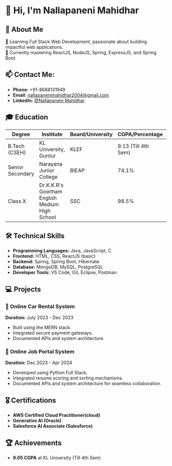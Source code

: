 # 👋 Hi, I'm Nallapaneni Mahidhar

## 👀 About Me
🌟 Learning Full Stack Web Development, passionate about building impactful web applications.  
🌱 Currently mastering ReactJS, NodeJS, Spring, ExpressJS, and Spring Boot.  

## 📫 Contact Me:
- **Phone:** +91-8688131949  
- **Email:** [nallapanenimahidhar2004@gmail.com](mailto:nallapanenimahidhar2004@gmail.com)  
- **LinkedIn:** [@Nallapaneni Mahidhar](https://www.linkedin.com/in/nallapaneni-mahidhar/)

## 🎓 Education
| Degree           | Institute                 | Board/University | CGPA/Percentage | Year       |
|------------------|---------------------------|------------------|-----------------|------------|
| B.Tech (CSEH)     | KL University, Guntur      | KLEF             | 9.13 (Till 4th Sem) | 2022-2026  |
| Senior Secondary | Narayana Junior College     | BIEAP            | 74.1%           | 2020-2022  |
| Class X          | Dr.K.K.R's Gowtham English Medium High School   | SSC              | 98.5%             | 2020       |

## 🛠 Technical Skills
- **Programming Languages:** Java, JavaScript, C  
- **Frontend:** HTML, CSS, ReactJS (basic)  
- **Backend:** Spring, Spring Boot, Hibernate  
- **Database:** MongoDB, MySQL, PostgreSQL  
- **Developer Tools:** VS Code, Git, Eclipse, Postman  

## 💻 Projects
### 🎯 Online Car Rental System  
**Duration:** July 2023 - Dec 2023  
- Built using the MERN stack.  
- Integrated secure payment gateways.  
- Documented APIs and system architecture.

### 🎯 Online Job Portal System  
**Duration:** Dec 2023 - Apr 2024  
- Developed using Python Full Stack.  
- Integrated resume scoring and sorting mechanisms.  
- Documented APIs and system architecture for seamless collaboration.

## 🎖 Certifications
- **AWS Certified Cloud Practitioner(cloud)**  
- **Generative AI (Oracle)**  
- **Salesforce AI Associate (Salesforce)**   

## 🏆 Achievements
- **9.05 CGPA** at KL University (Till 4th Sem)  
